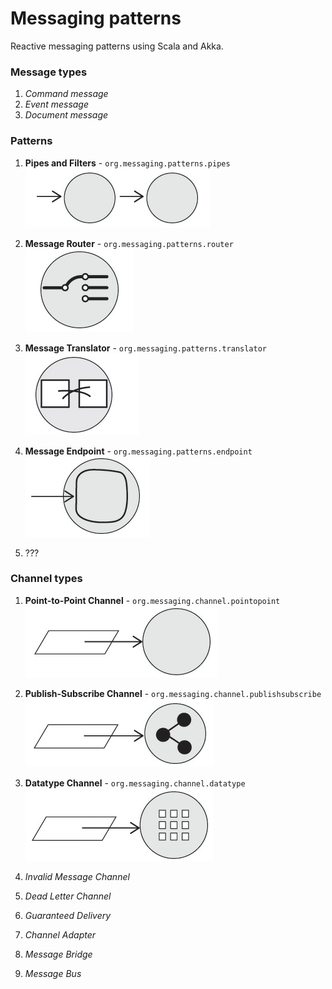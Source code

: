 # Messaging patterns

Reactive messaging patterns using Scala and Akka.

### Message types
1. _Command message_
2. _Event message_
3. _Document message_

### Patterns
1. **Pipes and Filters** - `org.messaging.patterns.pipes`<br />
![Alt text](img/pipes_and_filters.png?raw=true)<br />

2. **Message Router** - `org.messaging.patterns.router`<br />
![Alt text](img/message_router.png?raw=true)<br />

3. **Message Translator** - `org.messaging.patterns.translator`<br />
![Alt text](img/message_translator.png?raw=true)<br />

4. **Message Endpoint** - `org.messaging.patterns.endpoint`<br />
![Alt text](img/message_endpoint.png?raw=true)<br />

5. ???

### Channel types
1. **Point-to-Point Channel** - `org.messaging.channel.pointopoint`<br />
![Alt text](img/point_to_point_channel.png?raw=true)<br />

2. **Publish-Subscribe Channel** - `org.messaging.channel.publishsubscribe`<br />
![Alt text](img/publish_subscribe_channel.png?raw=true)<br />

3. **Datatype Channel** - `org.messaging.channel.datatype`<br />
![Alt text](img/datatype_channel.png?raw=true)<br />

4. _Invalid Message Channel_
5. _Dead Letter Channel_
6. _Guaranteed Delivery_
7. _Channel Adapter_
8. _Message Bridge_
9. _Message Bus_
